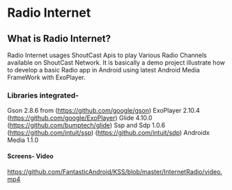 # Radio Internet

## What is Radio Internet?
Radio Internet usages ShoutCast Apis to play Various Radio Channels available on ShoutCast Network. It is basically a demo project illustrate how to develop a basic Radio app in Android using latest Android Media FrameWork with ExoPlayer.

### Libraries integrated-
Gson 2.8.6 from (https://github.com/google/gson)
ExoPlayer 2.10.4 (https://github.com/google/ExoPlayer)
Glide 4.10.0 (https://github.com/bumptech/glide)
Ssp and Sdp 1.0.6 (https://github.com/intuit/ssp) (https://github.com/intuit/sdp)
Androidx Media 1.1.0

#### Screens- Video
https://github.com/FantasticAndroid/KSS/blob/master/InternetRadio/video.mp4
